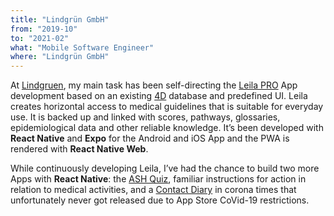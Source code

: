 ```yaml
---
title: "Lindgrün GmbH"
from: "2019-10"
to: "2021-02"
what: "Mobile Software Engineer"
where: "Lindgrün GmbH"
---
```


At [Lindgruen](https://www.lindgruen-gmbh.com/en/), my main task has been self-directing the [Leila PRO](https://www.leila.de/de/) App development based on an existing [4D](https://us.4d.com) database and predefined UI. Leila creates horizontal access to medical guidelines that is suitable for everyday use. It is backed up and linked with scores, pathways, glossaries, epidemiological data and other reliable knowledge. It’s been developed with **React Native** and **Expo** for the Android and iOS App and the PWA is rendered with **React Native Web**.

While continuously developing Leila, I’ve had the chance to build two more Apps with **React Native**: the [ASH Quiz](https://www.aktion-sauberehaende.de/krankenhauser/fortbildungsmaterialien/spielerische-wege), familiar instructions for action in relation to medical activities, and a [Contact Diary](https://gitlab.com/mchapen/contact-diary) in corona times that unfortunately never got released due to App Store CoVid-19 restrictions.
